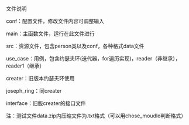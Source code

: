 文件说明

conf：配置文件，修改文件内容可调整输入

main：主函数文件，运行在此文件进行

src：资源文件，包含person类以及conf，各种格式data文件

use_case：用例，包含约瑟夫环(迭代器，for遍历实现)，reader（非继承），reader1（继承）

creater：旧版本约瑟夫环使用

joseph_ring：同creater

interface：旧版creater的接口文件

注：测试文件data.zip内压缩文件为.txt格式（可以用chose_moudle判断格式）
